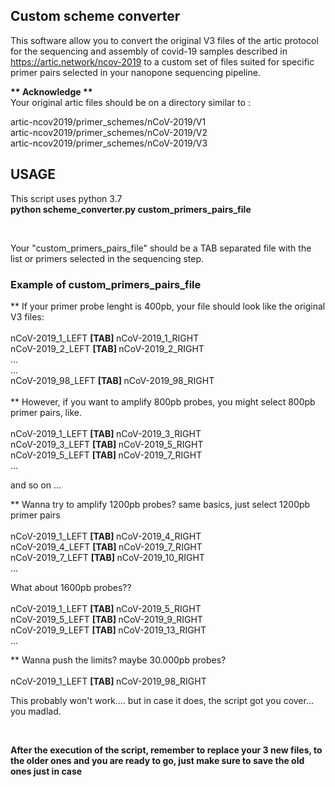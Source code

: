 <h2> Custom scheme converter </h2>

This software allow you to convert the original V3 files of the artic protocol for the sequencing and assembly of covid-19 samples described in https://artic.network/ncov-2019 to a custom set of files suited for specific primer pairs selected in your nanopone sequencing pipeline.

<b> ** Acknowledge ** </b>
<br>
Your original artic files should be on a directory similar to :

artic-ncov2019/primer_schemes/nCoV-2019/V1
<br>
artic-ncov2019/primer_schemes/nCoV-2019/V2
<br>
artic-ncov2019/primer_schemes/nCoV-2019/V3

<h2> USAGE </h2>

This script uses python 3.7 
<br>
<b> python scheme_converter.py custom_primers_pairs_file </b>

<br>

Your "custom_primers_pairs_file" should be a TAB separated file with the list or primers selected in the sequencing step.

<h3> Example of custom_primers_pairs_file </h3>

** If your primer probe lenght is 400pb, your file should look like the original V3 files:
<br>
<br>
nCoV-2019_1_LEFT <b> [TAB] </b> nCoV-2019_1_RIGHT<br>
nCoV-2019_2_LEFT <b> [TAB] </b> nCoV-2019_2_RIGHT<br>
...<br>
...<br>
nCoV-2019_98_LEFT <b> [TAB] </b> nCoV-2019_98_RIGHT<br>
<br>
** However, if you want to amplify 800pb probes, you might select 800pb primer pairs, like. <br>
<br>
nCoV-2019_1_LEFT <b> [TAB] </b> nCoV-2019_3_RIGHT<br>
nCoV-2019_3_LEFT <b> [TAB] </b> nCoV-2019_5_RIGHT<br>
nCoV-2019_5_LEFT <b> [TAB] </b> nCoV-2019_7_RIGHT<br>
...<br>

and so on ...<br>

** Wanna try to amplify 1200pb probes? same basics, just select 1200pb primer pairs <br>
<br>
nCoV-2019_1_LEFT <b> [TAB] </b> nCoV-2019_4_RIGHT<br>
nCoV-2019_4_LEFT <b> [TAB] </b> nCoV-2019_7_RIGHT<br>
nCoV-2019_7_LEFT <b> [TAB] </b> nCoV-2019_10_RIGHT<br>
...<br>

What about 1600pb probes?? <br>
<br>
nCoV-2019_1_LEFT <b> [TAB] </b> nCoV-2019_5_RIGHT<br>
nCoV-2019_5_LEFT <b> [TAB] </b> nCoV-2019_9_RIGHT<br>
nCoV-2019_9_LEFT <b> [TAB] </b> nCoV-2019_13_RIGHT<br>
...<br>

** Wanna push the limits? maybe 30.000pb probes? <br>
<br>
nCoV-2019_1_LEFT <b> [TAB] </b> nCoV-2019_98_RIGHT<br>

This probably won't work.... but in case it does, the script got you cover... you madlad.

<br>

<b> After the execution of the script, remember to replace your 3 new files, to the older ones and you are ready to go, just make sure to save the old ones just in case </b>


